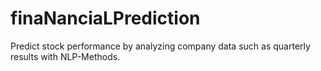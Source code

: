 # finaNanciaLPrediction
Predict stock performance by analyzing company data such as quarterly results with NLP-Methods.
